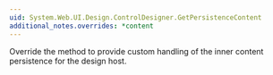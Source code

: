 ```yaml
---
uid: System.Web.UI.Design.ControlDesigner.GetPersistenceContent
additional_notes.overrides: *content
---
```


<p>Override the <xref href="System.Web.UI.Design.ControlDesigner.GetPersistenceContent"></xref> method to provide custom handling of the inner content persistence for the design host.</p>


